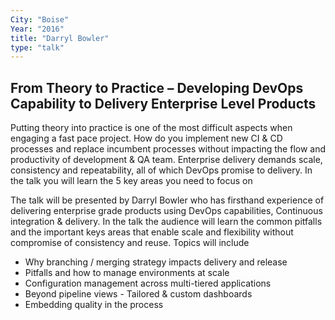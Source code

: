 ```yaml
---
City: "Boise"
Year: "2016"
title: "Darryl Bowler"
type: "talk"
---
```


## From Theory to Practice – Developing DevOps Capability to Delivery Enterprise Level Products

Putting theory into practice is one of the most difficult aspects when engaging a fast pace project. How do you implement new CI & CD processes and replace incumbent processes without impacting the flow and productivity of development & QA team. Enterprise delivery demands scale, consistency and repeatability, all of which DevOps promise to delivery. In the talk you will learn the 5 key areas you need to focus on

The talk will be presented by Darryl Bowler who has firsthand experience of delivering enterprise grade products using DevOps capabilities, Continuous integration & delivery. In the talk the audience will learn the common pitfalls and the important keys areas that enable scale and flexibility without compromise of consistency and reuse. Topics will include

* Why branching / merging strategy impacts delivery and release
* Pitfalls and how to manage environments at scale
* Configuration management across multi-tiered applications
* Beyond pipeline views - Tailored & custom dashboards
* Embedding quality in the process
